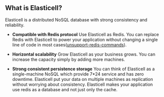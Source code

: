 ## What is Elasticell?

Elasticell is a distributed NoSQL database with strong consistency and reliability.

- __Compatible with Redis protocol__
Use Elasticell as Redis. You can replace Redis with Elasticell to power your application without changing a single line of code in most cases([unsupport-redis-commands](./unsupport-command.md)).

- __Horizontal scalability__
Grow Elasticell as your business grows. You can increase the capacity simply by adding more machines.

- __Strong consistent persistence storage__
You can think of Elasticell as a single-machine NoSQL which provide 7*24 service and has zero downtime. Elasticell put your data on multiple machines as replication without worrying about consistency. Elasticell makes your application use redis as a database and not just only the cache.